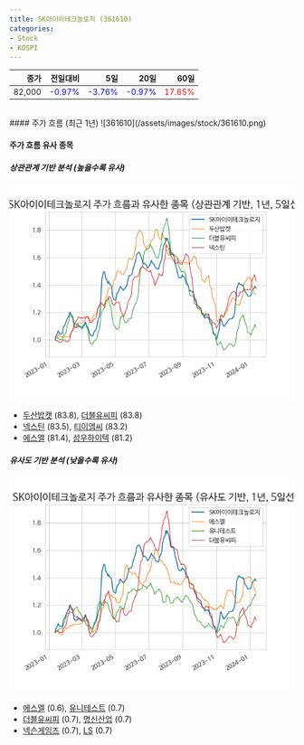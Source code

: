 ```yaml
---
title: SK아이이테크놀로지 (361610)
categories:
- Stock
- KOSPI
---
```


|종가|전일대비|5일|20일|60일|
|---:|-------:|--:|---:|---:|
|82,000|<span style="color: blue">-0.97%</span>|<span style="color: blue">-3.76%</span>|<span style="color: blue">-0.97%</span>|<span style="color: red">17.65%</span>|

<!-- more -->
<br>
#### 주가 흐름 (최근 1년)
![361610](/assets/images/stock/361610.png)


#### 주가 흐름 유사 종목


##### 상관관계 기반 분석 (높을수록 유사)
![361610](/assets/images/stock/361610_corr.png)
- [두산밥캣](/241560/) (83.8), [더블유씨피](/393890/) (83.8)
- [넥스틴](/348210/) (83.5), [티이엠씨](/425040/) (83.2)
- [에스엘](/005850/) (81.4), [성우하이텍](/015750/) (81.2)


##### 유사도 기반 분석 (낮을수록 유사)	
![361610](/assets/images/stock/361610_sim.png)
- [에스엘](/005850/) (0.6), [유니테스트](/086390/) (0.7)
- [더블유씨피](/393890/) (0.7), [명신산업](/009900/) (0.7)
- [넥슨게임즈](/225570/) (0.7), [LS](/006260/) (0.7)